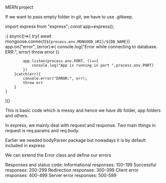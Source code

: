 MERN project

If we want to pass empty folder in git, we have to use .gitkeep.

import express from "express";
const app=express();

;(
    async()=>{
        try{
            await mongoose.connect(`${process.env.MONGODB_URI}/${DB_NAME}`)
            app.on("error", (error)=>{
                console.log("Error while connecting to database. ERR:", error)
                throw error
            })

            app.listen(process.env.PORT, ()=>{
                console.log("App is running in port ",process.env.PORT)
            })
        }catch(err){
            console.error("ERROR:", err);
            throw err
        }
    }
)()

This is basic code which is messy and hence we have db folder, app folders and others.

In express, we mainly deal with request and response. Two main things in request is req.params and req.body.

Earlier we needed bodyParser package but nowadays it is by default included in express

We can extend the Error class and define our errors

Responses and status code:
Informational responses: 100-199
Successful responses: 200-299
Redirection responses: 300-399
Client error responses: 400-499
Server error responses: 500-599
